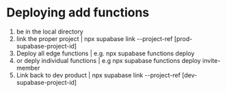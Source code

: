 # Deploying add functions
1. be in the local directory
2. link the proper project | npx supabase link --project-ref [prod-supabase-project-id]
3. Deploy all edge functions | e.g. npx supabase functions deploy
4. or deply individual functions | e.g npx supabase functions deploy invite-member
5. Link back to dev product | npx supabase link --project-ref [dev-supabase-project-id]